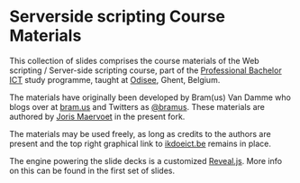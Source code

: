 # Serverside scripting Course Materials

This collection of slides comprises the course materials of the Web scripting / Server-side scripting course, part of the [Professional Bachelor ICT](https://www.ikdoeict.be/) study programme, taught at [Odisee](https://www.odisee.be/), Ghent, Belgium.

The materials have originally been developed by Bram(us) Van Damme who blogs over at [bram.us](https://www.bram.us/) and Twitters as [@bramus](https://twitter.com/bramus). These materials are authored by [Joris Maervoet](https://be.linkedin.com/in/jorismaervoet) in the present fork.

The materials may be used freely, as long as credits to the authors are present and the top right graphical link to [ikdoeict.be](https://www.ikdoeict.be/) remains in place.

The engine powering the slide decks is a customized [Reveal.js](http://lab.hakim.se/reveal-js/). More info on this can be found in the first set of slides.